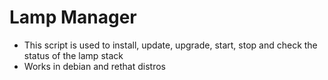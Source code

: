 # Lamp Manager

- This script is used to install, update, upgrade, start, stop and check the status of the lamp stack 
- Works in debian and rethat distros
